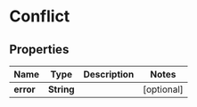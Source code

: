 
# Conflict

## Properties
Name | Type | Description | Notes
------------ | ------------- | ------------- | -------------
**error** | **String** |  |  [optional]



